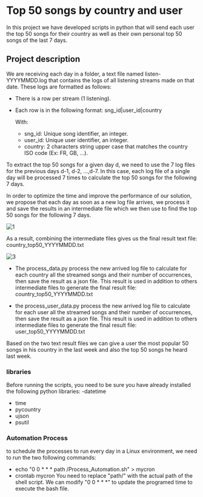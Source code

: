 # Top 50 songs by country and user 

In this project we have developed scripts in python that will send each user the top 50 songs for their country as well as their own personal top 50 songs of the last 7 days.

## Project description
We are receiving each day in a folder, a text file named listen-YYYYMMDD.log that contains the logs of all listening streams made on that date. These logs are formatted as follows: 
-	There is a row per stream (1 listening). 
-	Each row is in the following format: sng_id|user_id|country

    With:  
    -	sng_id: Unique song identifier, an integer.
    -	user_id: Unique user identifier, an integer. 
    -	country: 2 characters string upper case that matches the country ISO code (Ex: FR, GB, ...). 

To extract the top 50 songs for a given day d, we need to use the 7 log files for the previous days d-1, d-2, ...,d-7. In this case, each log file of a single day will be processed 7 times to calculate the top 50 songs for the following 7 days. 

In order to optimize the time and improve the performance of our solution, we propose that each day as soon as a new log file arrives, we process it and save the results in an intermediate file which we then use to find the top 50 songs for the following 7 days.


![1](https://github.com/arsha-cova/top_50_songs/assets/59336004/124ce12b-c7cb-43a8-99ba-6803f29d7a68)


As a result, combining the intermediate files gives us the final result text file: country_top50_YYYYMMDD.txt


![3](https://github.com/arsha-cova/top_50_songs/assets/59336004/fa45312f-48ba-48b8-bf18-1a8057dc0794)


- The process_data.py process the new arrived log file to calculate for each country all the streamed songs and their number of occurrences, then save the result as a json file. This result is used in addition to others intermediate files to generate the final result file: country_top50_YYYYMMDD.txt

- the process_user_data.py  process the new arrived log file to calculate for each user all the streamed songs and their number of occurrences, then save the result as a json file. This result is used in addition to others intermediate files to generate the final result file: user_top50_YYYYMMDD.txt

Based on the two text result files we can give a user the most popular 50 songs in his country in the last week  and also the top 50 songs he heard last week.

### libraries
Before running the scripts, you need to be sure you have already installed the following python libraries:
-datetime 
- time
- pycountry
- ujson
- psutil

### Automation Process
to schedule the processes to run every day in a Linux environment, we need to run the two following commands: 

- echo "0 0 * * * path /Process_Automation.sh" > mycron
- crontab mycron
You need to replace "path/" with the actual path of the shell script.
We can modify  "0 0 * * *" to update the programed time to execute the bash file.







